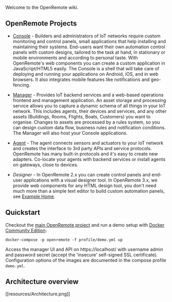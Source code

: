 Welcome to the OpenRemote wiki.

## OpenRemote Projects

* [Console](https://github.com/openremote/openremote/tree/master/console) - Builders and administrators of IoT networks require custom monitoring and control panels, small applications that help installing and maintaining their systems. End-users want their own automation control panels with custom designs, tailored to the task at hand, in stationary or mobile environments and according to personal taste. With OpenRemote's web components you can create a custom application in JavaScript/HTML5 easily. The Console is a shell that will take care of deploying and running your applications on Android, iOS, and in web browsers. It also integrates mobile features like notifications and geo-fencing.

* [Manager](https://github.com/openremote/openremote/tree/master/manager) - Provides IoT backend services and a web-based operations frontend and management application. An asset storage and processing service allows you to capture a dynamic schema of all things in your IoT network. This includes agents, their devices and services, and any other assets (Buildings, Rooms, Flights, Boats, Customers) you want to organise. Changes to assets are processed by a rules system, so you can design custom data flow, business rules and notification conditions. The Manager will also host your Console applications.

* [Agent](https://github.com/openremote/openremote/tree/master/agent) - The agent connects sensors and actuators to your IoT network and creates the interface to 3rd party APIs and service protocols. OpenRemote has many built-in protocols and it's easy to create new adapters. Co-locate your agents with backend services or install agents on gateways, close to devices.

* *Designer* - In OpenRemote 2.x you can create control panels and end-user applications with a visual designer tool. In OpenRemote 3.x, we provide web components for any HTML design tool, you don't need much more than a simple text editor to build custom automation panels, see [Example Home](https://github.com/openremote/Documentation/wiki/Example-Home).

## Quickstart

Checkout the [main OpenRemote project](https://github.com/openremote/openremote) and run a demo setup with [Docker Community Edition](https://www.docker.com/):

```
docker-compose -p openremote -f profile/demo.yml up
```

Access the manager UI and API on https://localhost/ with username admin and password secret (accept the 'insecure' self-signed SSL certificate). Configuration options of the images are documented in the compose profile `demo.yml`.

## Architecture overview

[[resources/Architecture.png]]
